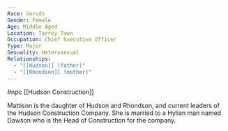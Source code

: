 ```yaml
---
Race: Gerudo
Gender: Female
Age: Middle Aged
Location: Tarrey Town
Occupation: Chief Executive Officer
Type: Major
Sexuality: Heterosexual
Relationships:
  - "[[Hudson]] (father)"
  - "[[Rhondson]] (mother)"
---
```

#npc [[Hudson Construction]]

Mattison is the daughter of Hudson and Rhondson, and current leaders of the Hudson Construction Company. She is married to a Hylian man named Dawson who is the Head of Construction for the company.
